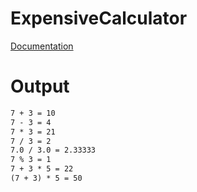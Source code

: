 # ExpensiveCalculator

[Documentation](../../docs/Chapter1/ExpensiveCalculator/)

# Output
```txt
7 + 3 = 10
7 - 3 = 4
7 * 3 = 21
7 / 3 = 2
7.0 / 3.0 = 2.33333
7 % 3 = 1
7 + 3 * 5 = 22
(7 + 3) * 5 = 50
```